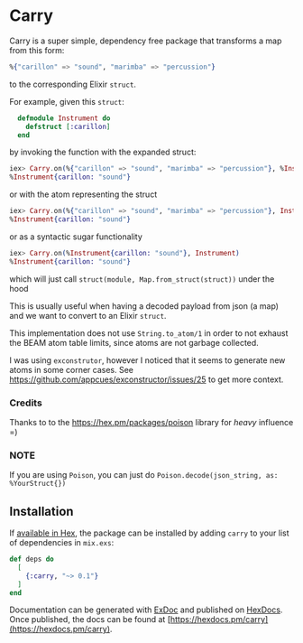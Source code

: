 # Carry

Carry is a super simple, dependency free package that transforms a map from this
form:

```elixir
%{"carillon" => "sound", "marimba" => "percussion"}
```

to the corresponding Elixir `struct`.

For example, given this `struct`:

```elixir
  defmodule Instrument do
    defstruct [:carillon]
  end
```

by invoking the function with the expanded struct:

```elixir
iex> Carry.on(%{"carillon" => "sound", "marimba" => "percussion"}, %Instrument{})
%Instrument{carillon: "sound"}
```

or with the atom representing the struct

```elixir
iex> Carry.on(%{"carillon" => "sound", "marimba" => "percussion"}, Instrument)
%Instrument{carillon: "sound"}
```

or as a syntactic sugar functionality

```elixir
iex> Carry.on(%Instrument{carillon: "sound"}, Instrument)
%Instrument{carillon: "sound"}
```

which will just call `struct(module, Map.from_struct(struct))` under the hood

This is usually useful when having a decoded payload from json (a map) and
we want to convert to an Elixir `struct`.

This implementation does not use `String.to_atom/1` in order to not exhaust the
BEAM atom table limits, since atoms are not garbage collected.

I was using `exconstrutor`, however I noticed that it seems to generate new
atoms in some corner cases.
See https://github.com/appcues/exconstructor/issues/25 to get more context.

### Credits

Thanks to to the https://hex.pm/packages/poison library for *heavy* influence =)

### **NOTE**

If you are using `Poison`, you can just do `Poison.decode(json_string, as: %YourStruct{})`

## Installation

If [available in Hex](https://hex.pm/docs/publish), the package can be installed
by adding `carry` to your list of dependencies in `mix.exs`:

```elixir
def deps do
  [
    {:carry, "~> 0.1"}
  ]
end
```

Documentation can be generated with [ExDoc](https://github.com/elixir-lang/ex_doc)
and published on [HexDocs](https://hexdocs.pm). Once published, the docs can
be found at [https://hexdocs.pm/carry](https://hexdocs.pm/carry).

